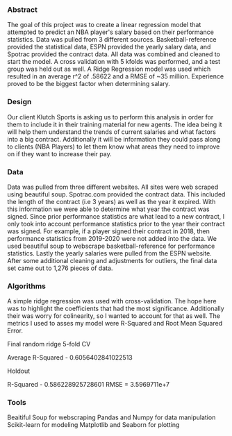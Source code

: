### Abstract
The goal of this project was to create a linear regression model that attempted to predict an NBA player's salary based on their performance statistics. Data was pulled from 3 different sources. Basketball-reference provided the statistical data, ESPN provided the yearly salary data, and Spotrac provided the contract data. All data was combined and cleaned to start the model. A cross validation with 5 kfolds was performed, and a test group was held out as well. A Ridge Regression model was used which resulted in an average r^2 of .58622 and a RMSE of ~35 million. Experience proved to be the biggest factor when determining salary. 

### Design
Our client Klutch Sports is asking us to perform this analysis in order for them to include it in their training material for new agents. The idea being it will help them understand the trends of current salaries and what factors into a big contract. Additionally it will be information they could pass along to clients (NBA Players) to let them know what areas they need to improve on if they want to increase their pay. 

### Data
Data was pulled from three different websites. All sites were web scraped using beautiful soup. Spotrac.com provided the contract data. This included the length of the contract (i.e 3 years) as well as the year it expired. With this information we were able to determine what year the contract was signed. Since prior performance statistics are what lead to a new contract, I only took into account performance statistics prior to the year their contract was signed. For example, if a player signed their contract in 2018, then performance statistics from 2019-2020 were not added into the data. We used beautiful soup to webscrape basketball-reference for performance statistics. Lastly the yearly salaries were pulled from the ESPN website. After some additional cleaning and adjustments for outliers, the final data set came out to 1,276 pieces of data. 

### Algorithms 
A simple ridge regression was used with cross-validation. The hope here was to highlight the coefficients that had the most significance. Additionally their was worry for colinearity, so I wanted to account for that as well. The metrics I used to asses my model were R-Squared and Root Mean Squared Error. 

Final random ridge 5-fold CV 

Average R-Squared - 0.6056402841022513

Holdout

R-Squared - 0.586228925728601
RMSE = 3.5969711e+7

### Tools 
Beaitiful Soup for webscraping
Pandas and Numpy for data manipulation
Scikit-learn for modeling 
Matplotlib and Seaborn for plotting
    

